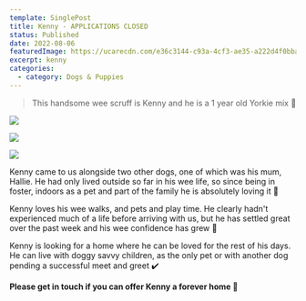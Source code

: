 ```yaml
---
template: SinglePost
title: Kenny - APPLICATIONS CLOSED
status: Published
date: 2022-08-06
featuredImage: https://ucarecdn.com/e36c3144-c93a-4cf3-ae35-a222d4f0bba4/-/crop/1078x666/0,196/-/preview/
excerpt: kenny
categories:
  - category: Dogs & Puppies
---
```

> This handsome wee scruff is Kenny and he is a 1 year old Yorkie mix 🐶

![](https://ucarecdn.com/1ec12b2a-de79-4cae-9011-679e695db5a7/-/crop/1078x1036/0,110/-/preview/)

![](https://ucarecdn.com/8e5d3dfc-9e95-47ae-8a19-09a4a37c39d1/-/crop/1074x1150/0,0/-/preview/)

![](https://ucarecdn.com/a6d78e74-7009-44c6-aa45-516982be1113/)


Kenny came to us alongside two other dogs, one of which was his mum, Hallie. He had only lived outside so far in his wee life, so since being in foster, indoors as a pet and part of the family he is absolutely loving it 🤗


Kenny loves his wee walks, and pets and play time. He clearly hadn't experienced much of a life before arriving with us, but he has settled great over the past week and his wee confidence has grew 🥰


Kenny is looking for a home where he can be loved for the rest of his days. He can live with doggy savvy children, as the only pet or with another dog pending a successful meet and greet ✔️


**Please get in touch if you can offer Kenny a forever home 🏡**
